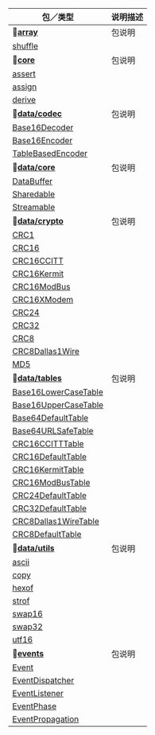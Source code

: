 | 包／类型 | 说明描述
|----------|----------
| **:small_red_triangle_down:[array][src/array]** | 包说明
| [shuffle][src/array/shuffle] |
| **:small_red_triangle_down:[core][src/core]** | 包说明
| [assert][src/core/assert] |
| [assign][src/core/assign] |
| [derive][src/core/derive] |
| **:small_red_triangle_down:[data/codec][src/data/codec]** | 包说明
| [Base16Decoder][src/data/codec/base16decoder] |
| [Base16Encoder][src/data/codec/base16encoder] |
| [TableBasedEncoder][src/data/codec/tablebasedencoder] |
| **:small_red_triangle_down:[data/core][src/data/core]** | 包说明
| [DataBuffer][src/data/core/databuffer] |
| [Sharedable][src/data/core/sharedable] |
| [Streamable][src/data/core/streamable] |
| **:small_red_triangle_down:[data/crypto][src/data/crypto]** | 包说明
| [CRC1][src/data/crypto/crc1] |
| [CRC16][src/data/crypto/crc16] |
| [CRC16CCITT][src/data/crypto/crc16ccitt] |
| [CRC16Kermit][src/data/crypto/crc16kermit] |
| [CRC16ModBus][src/data/crypto/crc16modbus] |
| [CRC16XModem][src/data/crypto/crc16xmodem] |
| [CRC24][src/data/crypto/crc24] |
| [CRC32][src/data/crypto/crc32] |
| [CRC8][src/data/crypto/crc8] |
| [CRC8Dallas1Wire][src/data/crypto/crc8dallas1wire] |
| [MD5][src/data/crypto/md5] |
| **:small_red_triangle_down:[data/tables][src/data/tables]** | 包说明
| [Base16LowerCaseTable][src/data/tables/base16lowercasetable] |
| [Base16UpperCaseTable][src/data/tables/base16uppercasetable] |
| [Base64DefaultTable][src/data/tables/base64defaulttable] |
| [Base64URLSafeTable][src/data/tables/base64urlsafetable] |
| [CRC16CCITTTable][src/data/tables/crc16ccitttable] |
| [CRC16DefaultTable][src/data/tables/crc16defaulttable] |
| [CRC16KermitTable][src/data/tables/crc16kermittable] |
| [CRC16ModBusTable][src/data/tables/crc16modbustable] |
| [CRC24DefaultTable][src/data/tables/crc24defaulttable] |
| [CRC32DefaultTable][src/data/tables/crc32defaulttable] |
| [CRC8Dallas1WireTable][src/data/tables/crc8dallas1wiretable] |
| [CRC8DefaultTable][src/data/tables/crc8defaulttable] |
| **:small_red_triangle_down:[data/utils][src/data/utils]** | 包说明
| [ascii][src/data/utils/ascii] |
| [copy][src/data/utils/copy] |
| [hexof][src/data/utils/hexof] |
| [strof][src/data/utils/strof] |
| [swap16][src/data/utils/swap16] |
| [swap32][src/data/utils/swap32] |
| [utf16][src/data/utils/utf16] |
| **:small_red_triangle_down:[events][src/events]** | 包说明
| [Event][src/events/event] |
| [EventDispatcher][src/events/eventdispatcher] |
| [EventListener][src/events/eventlistener] |
| [EventPhase][src/events/eventphase] |
| [EventPropagation][src/events/eventpropagation] |

[src/array]: https://github.com/guless/closure/blob/dev/src/array
[src/array/shuffle]: https://github.com/guless/closure/blob/dev/src/array/shuffle.js
[src/core]: https://github.com/guless/closure/blob/dev/src/core
[src/core/assert]: https://github.com/guless/closure/blob/dev/src/core/assert.js
[src/core/assign]: https://github.com/guless/closure/blob/dev/src/core/assign.js
[src/core/derive]: https://github.com/guless/closure/blob/dev/src/core/derive.js
[src/data/codec]: https://github.com/guless/closure/blob/dev/src/data/codec
[src/data/codec/base16decoder]: https://github.com/guless/closure/blob/dev/src/data/codec/Base16Decoder.js
[src/data/codec/base16encoder]: https://github.com/guless/closure/blob/dev/src/data/codec/Base16Encoder.js
[src/data/codec/tablebasedencoder]: https://github.com/guless/closure/blob/dev/src/data/codec/TableBasedEncoder.js
[src/data/core]: https://github.com/guless/closure/blob/dev/src/data/core
[src/data/core/databuffer]: https://github.com/guless/closure/blob/dev/src/data/core/DataBuffer.js
[src/data/core/sharedable]: https://github.com/guless/closure/blob/dev/src/data/core/Sharedable.js
[src/data/core/streamable]: https://github.com/guless/closure/blob/dev/src/data/core/Streamable.js
[src/data/crypto]: https://github.com/guless/closure/blob/dev/src/data/crypto
[src/data/crypto/crc1]: https://github.com/guless/closure/blob/dev/src/data/crypto/CRC1.js
[src/data/crypto/crc16]: https://github.com/guless/closure/blob/dev/src/data/crypto/CRC16.js
[src/data/crypto/crc16ccitt]: https://github.com/guless/closure/blob/dev/src/data/crypto/CRC16CCITT.js
[src/data/crypto/crc16kermit]: https://github.com/guless/closure/blob/dev/src/data/crypto/CRC16Kermit.js
[src/data/crypto/crc16modbus]: https://github.com/guless/closure/blob/dev/src/data/crypto/CRC16ModBus.js
[src/data/crypto/crc16xmodem]: https://github.com/guless/closure/blob/dev/src/data/crypto/CRC16XModem.js
[src/data/crypto/crc24]: https://github.com/guless/closure/blob/dev/src/data/crypto/CRC24.js
[src/data/crypto/crc32]: https://github.com/guless/closure/blob/dev/src/data/crypto/CRC32.js
[src/data/crypto/crc8]: https://github.com/guless/closure/blob/dev/src/data/crypto/CRC8.js
[src/data/crypto/crc8dallas1wire]: https://github.com/guless/closure/blob/dev/src/data/crypto/CRC8Dallas1Wire.js
[src/data/crypto/md5]: https://github.com/guless/closure/blob/dev/src/data/crypto/MD5.js
[src/data/tables]: https://github.com/guless/closure/blob/dev/src/data/tables
[src/data/tables/base16lowercasetable]: https://github.com/guless/closure/blob/dev/src/data/tables/Base16LowerCaseTable.js
[src/data/tables/base16uppercasetable]: https://github.com/guless/closure/blob/dev/src/data/tables/Base16UpperCaseTable.js
[src/data/tables/base64defaulttable]: https://github.com/guless/closure/blob/dev/src/data/tables/Base64DefaultTable.js
[src/data/tables/base64urlsafetable]: https://github.com/guless/closure/blob/dev/src/data/tables/Base64URLSafeTable.js
[src/data/tables/crc16ccitttable]: https://github.com/guless/closure/blob/dev/src/data/tables/CRC16CCITTTable.js
[src/data/tables/crc16defaulttable]: https://github.com/guless/closure/blob/dev/src/data/tables/CRC16DefaultTable.js
[src/data/tables/crc16kermittable]: https://github.com/guless/closure/blob/dev/src/data/tables/CRC16KermitTable.js
[src/data/tables/crc16modbustable]: https://github.com/guless/closure/blob/dev/src/data/tables/CRC16ModBusTable.js
[src/data/tables/crc24defaulttable]: https://github.com/guless/closure/blob/dev/src/data/tables/CRC24DefaultTable.js
[src/data/tables/crc32defaulttable]: https://github.com/guless/closure/blob/dev/src/data/tables/CRC32DefaultTable.js
[src/data/tables/crc8dallas1wiretable]: https://github.com/guless/closure/blob/dev/src/data/tables/CRC8Dallas1WireTable.js
[src/data/tables/crc8defaulttable]: https://github.com/guless/closure/blob/dev/src/data/tables/CRC8DefaultTable.js
[src/data/utils]: https://github.com/guless/closure/blob/dev/src/data/utils
[src/data/utils/ascii]: https://github.com/guless/closure/blob/dev/src/data/utils/ascii.js
[src/data/utils/copy]: https://github.com/guless/closure/blob/dev/src/data/utils/copy.js
[src/data/utils/hexof]: https://github.com/guless/closure/blob/dev/src/data/utils/hexof.js
[src/data/utils/strof]: https://github.com/guless/closure/blob/dev/src/data/utils/strof.js
[src/data/utils/swap16]: https://github.com/guless/closure/blob/dev/src/data/utils/swap16.js
[src/data/utils/swap32]: https://github.com/guless/closure/blob/dev/src/data/utils/swap32.js
[src/data/utils/utf16]: https://github.com/guless/closure/blob/dev/src/data/utils/utf16.js
[src/events]: https://github.com/guless/closure/blob/dev/src/events
[src/events/event]: https://github.com/guless/closure/blob/dev/src/events/Event.js
[src/events/eventdispatcher]: https://github.com/guless/closure/blob/dev/src/events/EventDispatcher.js
[src/events/eventlistener]: https://github.com/guless/closure/blob/dev/src/events/EventListener.js
[src/events/eventphase]: https://github.com/guless/closure/blob/dev/src/events/EventPhase.js
[src/events/eventpropagation]: https://github.com/guless/closure/blob/dev/src/events/EventPropagation.js